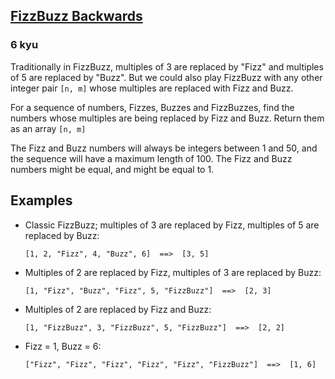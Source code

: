 <h2><a href=https://www.codewars.com/kata/59ad13d5589d2a1d84000020/train/javascript target="_blank">FizzBuzz Backwards</a></h2><h3>6 kyu</h3><p>Traditionally in FizzBuzz, multiples of 3 are replaced by "Fizz" and multiples of 5 are replaced by "Buzz". But we could also play FizzBuzz with any other integer pair <code>[n, m]</code> whose multiples are replaced with Fizz and Buzz. </p><p>For a sequence of numbers, Fizzes, Buzzes and FizzBuzzes, find the numbers whose multiples are being replaced by Fizz and Buzz. Return them as an array <code>[n, m]</code></p><p>The Fizz and Buzz numbers will always be integers between 1 and 50, and the sequence will have a maximum length of 100. The Fizz and Buzz numbers might be equal, and might be equal to 1.</p><h2 id="examples">Examples</h2><ul><li>Classic FizzBuzz; multiples of 3 are replaced by Fizz, multiples of 5 are replaced by Buzz:<pre><code>[1, 2, "Fizz", 4, "Buzz", 6]  ==&gt;  [3, 5] </code></pre></li><li>Multiples of 2 are replaced by Fizz, multiples of 3 are replaced by Buzz:<pre><code>[1, "Fizz", "Buzz", "Fizz", 5, "FizzBuzz"]  ==&gt;  [2, 3]</code></pre></li><li>Multiples of 2 are replaced by Fizz and Buzz:<pre><code>[1, "FizzBuzz", 3, "FizzBuzz", 5, "FizzBuzz"]  ==&gt;  [2, 2]</code></pre></li><li>Fizz = 1, Buzz = 6:<pre><code>["Fizz", "Fizz", "Fizz", "Fizz", "Fizz", "FizzBuzz"]  ==&gt;  [1, 6]</code></pre></li></ul>